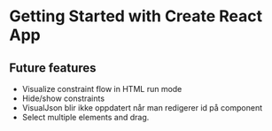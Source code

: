 # Getting Started with Create React App

## Future features
* Visualize constraint flow in HTML run mode
* Hide/show constraints
* VisualJson blir ikke oppdatert når man redigerer id på component
* Select multiple elements and drag.
